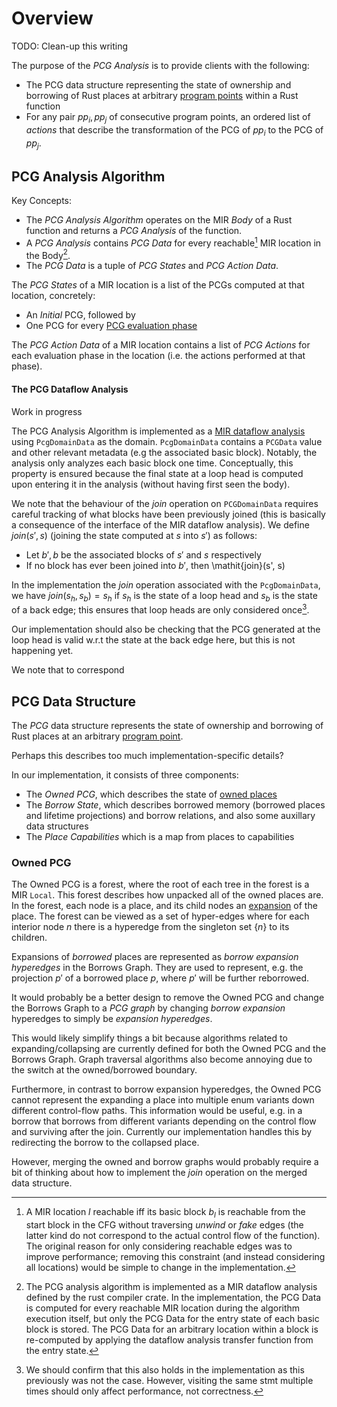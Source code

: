 # Overview

<div class="warning">
TODO: Clean-up this writing
</div>

The purpose of the _PCG Analysis_ is to provide clients with the following:

- The PCG data structure representing the state of ownership and borrowing of Rust
  places at arbitrary [program points](definitions.html#program-point) within a Rust function
- For any pair $pp_i, pp_j$ of consecutive program points, an ordered list of _actions_ that describe the transformation of the PCG of $pp_i$ to the PCG of $pp_j$.

## PCG Analysis Algorithm

Key Concepts:

- The _PCG Analysis Algorithm_ operates on the MIR _Body_ of a Rust function and
  returns a _PCG Analysis_ of the function.
- A _PCG Analysis_ contains _PCG Data_
  for every reachable[^reachable] MIR location in the Body[^datastorage].
- The _PCG Data_ is a tuple of _PCG States_ and _PCG Action Data_.

[^reachable]:
    A MIR location $l$ reachable iff its basic block $b_l$ is
    reachable from the start block in the CFG without traversing _unwind_ or
    _fake_ edges (the latter kind do not correspond to the actual control flow
    of the function). The original reason for only considering reachable edges
    was to improve performance; removing this constraint (and instead
    considering all locations) would be simple to change in the implementation.

[^datastorage]:
    The PCG analysis algorithm is implemented as a MIR dataflow
    analysis defined by the rust compiler crate. In the implementation, the PCG
    Data is computed for every reachable MIR location during the algorithm
    execution itself, but only the PCG Data for the entry state of each basic
    block is stored. The PCG Data for an arbitrary location within a block is
    re-computed by applying the dataflow analysis transfer function from the
    entry state.

The _PCG States_ of a MIR location is a list of the PCGs computed at that location,
concretely:

- An _Initial_ PCG, followed by
- One PCG for every [PCG evaluation phase](definitions.html#pcg-evaluation-phase)

The _PCG Action Data_ of a MIR location contains a list of _PCG Actions_ for
each evaluation phase in the location (i.e. the actions performed at that
phase).

#### The PCG Dataflow Analysis

<div class="warning">
Work in progress
</div>

The PCG Analysis Algorithm is implemented as a [MIR dataflow
analysis](definitions/mir.html#mir-dataflow-analysis) using `PcgDomainData` as
the domain. `PcgDomainData` contains a `PCGData` value and other relevant
metadata (e.g the associated basic block). Notably, the analysis only analyzes
each basic block one time. Conceptually, this property is ensured because the
final state at a loop head is computed upon entering it in the analysis (without
having first seen the body).

We note that the behaviour of the *join* operation on `PCGDomainData` requires
careful tracking of what blocks have been previously joined (this is basically a
consequence of the interface of the MIR dataflow analysis). We define
$\mathit{join}(s', s)$ (joining the state computed at $s$ into $s'$) as follows:
- Let $b', b$ be the associated blocks of $s'$ and $s$ respectively
- If no block has ever been joined into $b'$, then \mathit{join}(s', s)

In the implementation the *join* operation
associated with the `PcgDomainData`, we have $\mathit{join}(s_h, s_b) = s_h$ if $s_h$
is the state of a loop head and $s_b$ is the state of a back edge; this ensures
that loop heads are only considered once[^confirmimpl].

[^confirmimpl]: We should confirm that this also holds in the implementation as this previously was not the case. However, visiting the same stmt multiple times should only affect performance, not correctness.

<div class="warning">
Our implementation should also be checking that the PCG generated at the loop head is valid w.r.t the state at the back edge here, but this is not happening yet.
</div>

We note that to correspond

## PCG Data Structure

The _PCG_ data structure represents the state of ownership and borrowing of Rust
places at an arbitrary [program point](definitions.html#program-point).

<div class="warning">
Perhaps this describes too much implementation-specific details?
</div>

In our implementation, it consists of three components:

- The _Owned PCG_, which describes the state of [owned places](definitions.html#owned-places)
- The _Borrow State_, which describes borrowed memory (borrowed places and lifetime projections) and borrow relations, and also some auxillary data structures
- The _Place Capabilities_ which is a map from places to capabilities

### Owned PCG

The Owned PCG is a forest, where the root of each tree in the forest is a MIR
`Local`. This forest describes how unpacked all of the owned places are. In the
forest, each node is a place, and its child nodes an
[expansion](definitions.html#place-expansion) of the place. The forest can be
viewed as a set of hyper-edges where for each interior node $n$ there is a
hyperedge from the singleton set $\{ n \}$ to its children.

<div class="warning">

Expansions of _borrowed_ places are represented as _borrow expansion hyperedges_
in the Borrows Graph. They are used to represent, e.g. the projection $p'$ of a
borrowed place $p$, where $p'$ will be further reborrowed.

It would probably be a better design to remove the Owned PCG and change the
Borrows Graph to a _PCG graph_ by changing _borrow expansion_ hyperedges to simply be _expansion hyperedges_.

This would likely simplify things a bit because algorithms related to
expanding/collapsing are currently defined for both the Owned PCG and the
Borrows Graph. Graph traversal algorithms also become annoying due to the switch at the owned/borrowed boundary.

Furthermore, in contrast to borrow expansion hyperedges, the Owned PCG cannot
represent the expanding a place into multiple enum variants down different
control-flow paths. This information would be useful, e.g. in a borrow that
borrows from different variants depending on the control flow and surviving
after the join. Currently our implementation handles this by redirecting the
borrow to the collapsed place.

However, merging the owned and borrow graphs would probably require a bit of
thinking about how to implement the _join_ operation on the merged data
structure.

</div>
